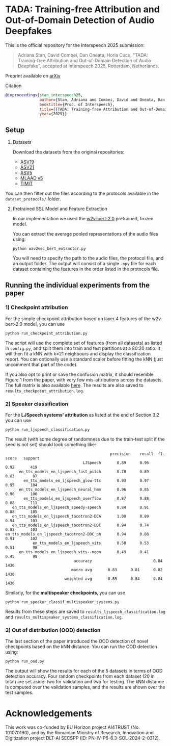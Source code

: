 # TADA: Training-free Attribution and Out-of-Domain Detection of Audio Deepfakes

This is the official repository for the Interspeech 2025 submission:
> Adriana Stan, David Combei, Dan Oneata, Horia Cucu, "TADA: Training-free Attribution and Out-of-Domain Detection of Audio Deepfake", accepted at Interspeech 2025, Rotterdam, Netherlands.

Preprint available on [arXiv](https://arxiv.org/abs/2506.05802)

Citation

```bibtex
@inproceedings{stan_interspeech25,
               author={Stan, Adriana and Combei, David and Oneata, Dan and Cucu, Horia},
               booktitle={Proc. of Interspeech}, 
               title={{TADA: Training-free Attribution and Out-of-Domain Detection of Audio Deepfake}}, 
               year={2025}}
```




## Setup

1) Datasets
   
   Download the datasets from the original repositories:
   - [ASV19](https://datashare.ed.ac.uk/handle/10283/3336)
   - [ASV21](https://www.asvspoof.org/index2021.html)
   - [ASV5](https://zenodo.org/records/14498691)
   - [MLAAD v5](https://deepfake-total.com/mlaad)
   - [TIMIT](https://zenodo.org/records/6560159)
  
  You can then filter out the files according to the protocols available in the `dataset_protocols/` folder.

2) Pretrained SSL Model and Feature Extraction
   
   In our implementation we used the [w2v-bert-2.0](https://huggingface.co/facebook/w2v-bert-2.0) pretrained, frozen model.

   You can extract the average pooled representations of the audio files using:
    ```
   python wav2vec_bert_extractor.py
    ```

   You will need to specify the path to the audio files, the protocol file, and an output folder. The output will consist of a single `.npy` file for each dataset containing the features in the order listed in the protocols file. 


## Running the individual experiments from the paper

### 1) Checkpoint attribution
   
   For the simple checkpoint attribution based on layer 4 features of the w2v-bert-2.0 model, you can use

   ```
   python run_checkpoint_attribution.py
   ```

   The script will use the complete set of features (from all datasets) as listed in `config.py`, and split them into train and test partitions at a 80:20 ratio. It will then fit a kNN with k=21 neighbours and display the classification report. You can optionally use a standard scaler before fitting the kNN (just uncomment that part of the code).

   If you also opt to print or save the confusion matrix, it should resemble Figure 1 from the paper, with very few mis-attributions across the datasets. The full matrix is also available [here](confusion_21_neighbors.pdf). The results are also saved to `results_checkpoint_attribution.log`.
   
### 2) Speaker classification
   
   For the **LJSpeech systems' attribution** as listed at the end of Section 3.2 you can use 
   
   ```
   python run_ljspeech_classification.py
   ``` 
   
   The result (with some degree of randomness due to the train-test split if the seed is not set) should look something like:

```
                                              precision    recall  f1-score   support
                                  LJSpeech       0.89      0.96      0.92       419
      en_tts_models_en_ljspeech_fast_pitch       0.78      0.89      0.83        87
        en_tts_models_en_ljspeech_glow-tts       0.93      0.97      0.95       104
      en_tts_models_en_ljspeech_neural_hmm       0.96      0.85      0.90       100
        en_tts_models_en_ljspeech_overflow       0.87      0.88      0.88       111
   en_tts_models_en_ljspeech_speedy-speech       0.84      0.91      0.88       105
   en_tts_models_en_ljspeech_tacotron2-DCA       1.00      0.89      0.94       103
   en_tts_models_en_ljspeech_tacotron2-DDC       0.94      0.74      0.83       103
en_tts_models_en_ljspeech_tacotron2-DDC_ph       0.94      0.88      0.91       102
            en_tts_models_en_ljspeech_vits       0.50      0.53      0.51        98
      en_tts_models_en_ljspeech_vits--neon       0.49      0.41      0.45        98
                              accuracy                           0.84      1430
                             macro avg       0.83      0.81      0.82      1430
                          weighted avg       0.85      0.84      0.84      1430
```


Similarly, for the **multispeaker checkpoints**, you can use 

```
python run_speaker_classif_multispeaker_systems.py
``` 

Results from these steps are saved to `results_ljspeech_classification.log` and `results_multispeaker_systems_classification.log`.

### 3) Out of distribution (OOD) detection

   The last section of the paper introduced the OOD detection of novel checkpoints based on the kNN distance. You can run the OOD detection using: 
   
   ```
   python run_ood.py
   ``` 
   The output will show the results for each of the 5 datasets in terms of OOD detection accuracy. Four random checkpoints from each dataset (20 in total) are set aside: two for validation and two for testing. The kNN distance is computed over the validation samples, and the results are shown over the test samples.



# Acknowledgements
This work was co-funded by EU Horizon project AI4TRUST (No. 101070190), and by the Romanian Ministry of Research, Innovation and Digitization project DLT-AI SECSPP (ID: PN-IV-P6-6.3-SOL-2024-2-0312).

